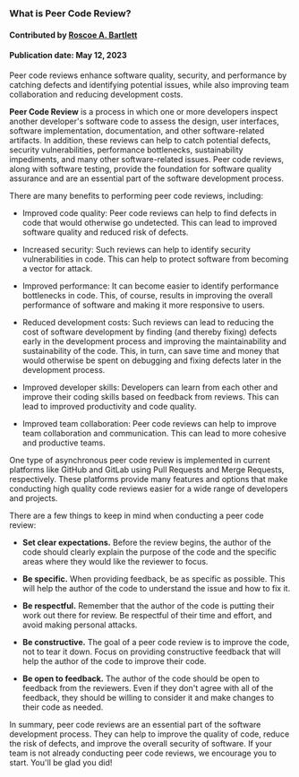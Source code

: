 ### What is Peer Code Review?
#### Contributed by  [Roscoe A. Bartlett](https://github.com/bartlett)
#### Publication date: May 12, 2023

<!--- deck start --->
Peer code reviews enhance software quality, security, and performance by catching defects and identifying potential issues, while also improving team collaboration and reducing development costs.
<!--- deck end --->

<!--- body start --->

**Peer Code Review** is a process in which one or more developers inspect another developer's software code to assess the design, user interfaces, software implementation, documentation, and other software-related artifacts.
In addition, these reviews can help to catch potential defects, security vulnerabilities, performance bottlenecks, sustainability impediments, and many other software-related issues.
Peer code reviews, along with software testing, provide the foundation for software quality assurance and are an essential part of the software development process.

There are many benefits to performing peer code reviews, including:

* Improved code quality: Peer code reviews can help to find defects in code that would otherwise go undetected.
This can lead to improved software quality and reduced risk of defects.

* Increased security: Such reviews can help to identify security vulnerabilities in code.
This can help to protect software from becoming a vector for attack.

* Improved performance: It can become easier to identify performance bottlenecks in code.
This, of course, results in improving the overall performance of software and making it more responsive to users.

* Reduced development costs: Such reviews can lead to reducing the cost of software development by finding (and thereby fixing) defects early in the development process and improving the maintainability and sustainability of the code.
This, in turn, can save time and money that would otherwise be spent on debugging and fixing defects later in the development process.

* Improved developer skills: Developers can learn from each other and improve their coding skills based on feedback from reviews.
This can lead to improved productivity and code quality.

* Improved team collaboration: Peer code reviews can help to improve team collaboration and communication.
This can lead to more cohesive and productive teams.

One type of asynchronous peer code review is implemented in current platforms like GitHub and GitLab using Pull Requests and Merge Requests, respectively.
These platforms provide many features and options that make conducting high quality code reviews easier for a wide range of developers and projects.

There are a few things to keep in mind when conducting a peer code review:

* **Set clear expectations.** Before the review begins, the author of the code should clearly explain the purpose of the code and the specific areas where they would like the reviewer to focus.

* **Be specific.** When providing feedback, be as specific as possible. This will help the author of the code to understand the issue and how to fix it.

* **Be respectful.** Remember that the author of the code is putting their work out there for review.
Be respectful of their time and effort, and avoid making personal attacks.

* **Be constructive.** The goal of a peer code review is to improve the code, not to tear it down.
Focus on providing constructive feedback that will help the author of the code to improve their code.

* **Be open to feedback.** The author of the code should be open to feedback from the reviewers.
Even if they don't agree with all of the feedback, they should be willing to consider it and make changes to their code as needed.

In summary, peer code reviews are an essential part of the software development process.
They can help to improve the quality of code, reduce the risk of defects, and improve the overall security of software.
If your team is not already conducting peer code reviews, we encourage you to start. You'll be glad you did!

<!--- body end  --->
 
<!---
Publish: yes
Pinned: yes
Topics: peer code review
--->

